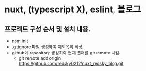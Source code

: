 # nuxt, (typescript X), eslint, 블로그
## 프로젝트 구성 순서 및 설치 내용.
* npm init
* .gitignore 파일 생성하여 제외목록 작성.
* github에 repository 생성하여 현재 폴더를 git remote 시킴.
  - git remote add origin https://github.com/redsky0212/nuxt_redsky_blog.git